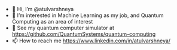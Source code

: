 - 👋 Hi, I’m @atulvarshneya
- 👀 I’m interested in Machine Learning as my job, and Quantum Computing as an area of interest
- 👀 See my quantum computer simulator at https://github.com/QuantumSystems/quantum-computing
- 📫 How to reach me https://www.linkedin.com/in/atulvarshneya/

<!---
atulvarshneya/atulvarshneya is a ✨ special ✨ repository because its `README.md` (this file) appears on your GitHub profile.
You can click the Preview link to take a look at your changes.
--->
